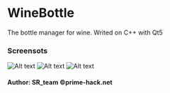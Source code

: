 # WineBottle
The bottle manager for wine.
Writed on C++ with Qt5

### Screensots
![Alt text](http://imgur.com/9IouVLIl.png)
![Alt text](http://imgur.com/SHSBfoCl.png)
![Alt text](http://imgur.com/KAIY6ccl.png)


#### Author: SR_team ©prime-hack.net
